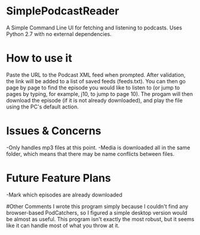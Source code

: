 # SimplePodcastReader
A Simple Command Line UI for fetching and listening to podcasts.  Uses Python 2.7 with no external dependencies.

# How to use it
Paste the URL to the Podcast XML feed when prompted.  After validation, the link will be added to a list of saved feeds (feeds.txt).  You can then go page by page to find the episode you would like to listen to (or jump to pages by typing, for example, j10, to jump to page 10). The progam will then download the episode (if it is not already downloaded), and play the file using the PC's default action.

# Issues & Concerns
-Only handles mp3 files at this point.
-Media is downloaded all in the same folder, which means that there may be name conflicts between files.

# Future Feature Plans
-Mark which episodes are already downloaded

#Other Comments
I wrote this program simply because I couldn't find any browser-based PodCatchers, so I figured a simple desktop version would be almost as useful. This program isn't exactly the most robust, but it seems like it can handle most of what you throw at it. 
